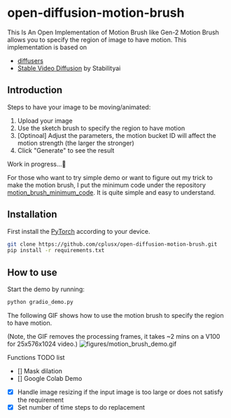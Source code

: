 # open-diffusion-motion-brush
This Is An Open Implementation of Motion Brush like Gen-2
Motion Brush allows you to specify the region of image to have motion.
This implementation is based on 
* [diffusers](https://github.com/huggingface/diffusers)
* [Stable Video Diffusion](https://huggingface.co/docs/diffusers/main/using-diffusers/svd) by Stabilityai

## Introduction
Steps to have your image to be moving/animated:
1. Upload your image
2. Use the sketch brush to specify the region to have motion
3. [Optinoal] Adjust the parameters, the motion bucket ID will affect the motion strength (the larger the stronger)
4. Click "Generate" to see the result

Work in progress...🚧

For those who want to try simple demo or want to figure out my trick to make the motion brush, I put the minimum code under the repository [motion_brush_minimum_code](motion_brush_minimum_code). It is quite simple and easy to understand.

## Installation
First install the [PyTorch](https://pytorch.org/get-started/locally/) according to your device.
```bash
git clone https://github.com/cplusx/open-diffusion-motion-brush.git
pip install -r requirements.txt
```

## How to use
Start the demo by running:
```bash
python gradio_demo.py
```

The following GIF shows how to use the motion brush to specify the region to have motion. 

(Note, the GIF removes the processing frames, it takes ~2 mins on a V100 for 25x576x1024 video.)
![figures/motion_brush_demo.gif](figures/motion_brush_demo.gif)

Functions TODO list
- [] Mask dilation
- [] Google Colab Demo
- [x] Handle image resizing if the input image is too large or does not satisfy the requirement
- [x] Set number of time steps to do replacement
